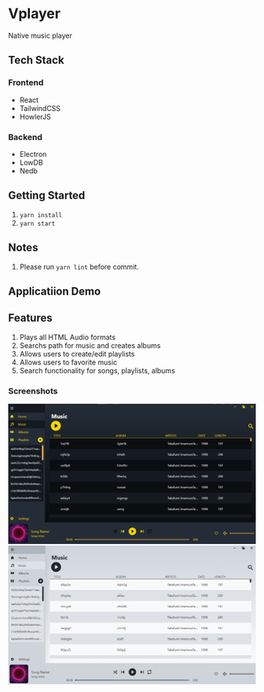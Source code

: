 # Vplayer

Native music player

## Tech Stack

### Frontend

* React
* TailwindCSS
* HowlerJS

### Backend

* Electron
* LowDB
* Nedb

## Getting Started

1. `yarn install`
2. `yarn start`

## Notes

1. Please run `yarn lint` before commit.

## Applicatiion Demo

## Features
1. Plays all HTML Audio formats
2. Searchs path for music and creates albums
3. Allows users to create/edit playlists
4. Allows users to favorite music
5. Search functionality for songs, playlists, albums

### Screenshots
![Amber Theme](./assets/1.png)
![Chess Theme](./assets/2.png)
